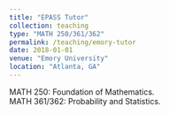 ```yaml
---
title: "EPASS Tutor"
collection: teaching
type: "MATH 250/361/362"
permalink: /teaching/emory-tutor
date: 2018-01-01
venue: "Emory University"
location: "Atlanta, GA"
---
```


MATH 250: Foundation of Mathematics.  
MATH 361/362: Probability and Statistics.
